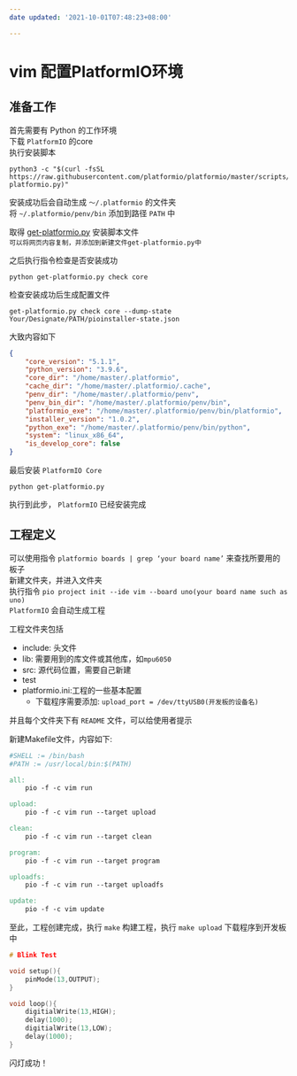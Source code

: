 ```yaml
---
date updated: '2021-10-01T07:48:23+08:00'

---
```


# vim 配置PlatformIO环境

## 准备工作

首先需要有 Python 的工作环境\
下载 `PlatformIO` 的core\
执行安装脚本

```shell
python3 -c "$(curl -fsSL https://raw.githubusercontent.com/platformio/platformio/master/scripts/get-platformio.py)"
```

安装成功后会自动生成 `～/.platformio` 的文件夹\
将 `~/.platformio/penv/bin` 添加到路径 `PATH` 中

取得 [get-platformio.py](https://raw.githubusercontent.com/platformio/platformio-core-installer/master/get-platformio.py) 安装脚本文件\
`可以将网页内容复制，并添加到新建文件get-platformio.py中`

之后执行指令检查是否安装成功

```shell
python get-platformio.py check core
```

检查安装成功后生成配置文件

```shell
get-platformio.py check core --dump-state Your/Designate/PATH/pioinstaller-state.json
```

大致内容如下

```json
{
	"core_version": "5.1.1",
	"python_version": "3.9.6",
	"core_dir": "/home/master/.platformio",
	"cache_dir": "/home/master/.platformio/.cache",
	"penv_dir": "/home/master/.platformio/penv",
	"penv_bin_dir": "/home/master/.platformio/penv/bin",
	"platformio_exe": "/home/master/.platformio/penv/bin/platformio",
	"installer_version": "1.0.2",
	"python_exe": "/home/master/.platformio/penv/bin/python",
	"system": "linux_x86_64",
	"is_develop_core": false
}
```

最后安装 `PlatformIO Core`

```shell
python get-platformio.py
```

执行到此步， `PlatformIO` 已经安装完成

## 工程定义

可以使用指令 `platformio boards | grep ‘your board name’` 来查找所要用的板子\
新建文件夹，并进入文件夹\
执行指令 `pio project init --ide vim --board uno(your board name such as uno)`\
`PlatformIO` 会自动生成工程

工程文件夹包括

- include: 头文件
- lib: 需要用到的库文件或其他库，如`mpu6050`
- src: 源代码位置，需要自己新建
- test
- platformio.ini:工程的一些基本配置
  - 下载程序需要添加: `upload_port = /dev/ttyUSB0(开发板的设备名)`

并且每个文件夹下有 `README` 文件，可以给使用者提示

新建Makefile文件，内容如下:

```makefile
#SHELL := /bin/bash
#PATH := /usr/local/bin:$(PATH)

all:
	pio -f -c vim run

upload:
	pio -f -c vim run --target upload

clean:
	pio -f -c vim run --target clean

program:
	pio -f -c vim run --target program

uploadfs:
	pio -f -c vim run --target uploadfs

update:
	pio -f -c vim update
```

至此，工程创建完成，执行 `make` 构建工程，执行 `make upload` 下载程序到开发板中

```c++
# Blink Test

void setup(){
	pinMode(13,OUTPUT);
}

void loop(){
	digitialWrite(13,HIGH);
	delay(1000);
	digitialWrite(13,LOW);
	delay(1000);
}
```

闪灯成功！
